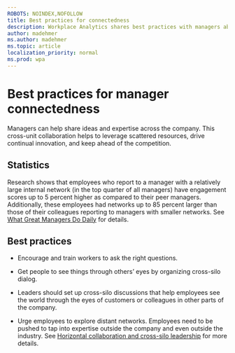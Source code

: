```yaml
---
ROBOTS: NOINDEX,NOFOLLOW
title: Best practices for connectedness
description: Workplace Analytics shares best practices with managers about connecting with their teams and employees
author: madehmer
ms.author: madehmer
ms.topic: article
localization_priority: normal 
ms.prod: wpa
---
```


# Best practices for manager connectedness

Managers can help share ideas and expertise across the company. This cross-unit collaboration helps to leverage scattered resources, drive continual innovation, and keep ahead of the competition.

## Statistics

Research shows that employees who report to a manager with a relatively large internal network (in the top quarter of all managers) have engagement scores up to 5 percent higher as compared to their peer managers. Additionally, these employees had networks up to 85 percent larger than those of their colleagues reporting to managers with smaller networks. See [What Great Managers Do Daily](https://insights.office.com/productivity/what-great-managers-do-daily/) for details.

## Best practices

* Encourage and train workers to ask the right questions.

* Get people to see things through others’ eyes by organizing cross-silo dialog.

* Leaders should set up cross-silo discussions that help employees see the world through the eyes of customers or colleagues in other parts of the company.

* Urge employees to explore distant networks. Employees need to be pushed to tap into expertise outside the company and even outside the industry. See [Horizontal collaboration and cross-silo leadership](https://insights.office.com/networks/cross-silo-leadership-horizontal-collaboration/) for more details.